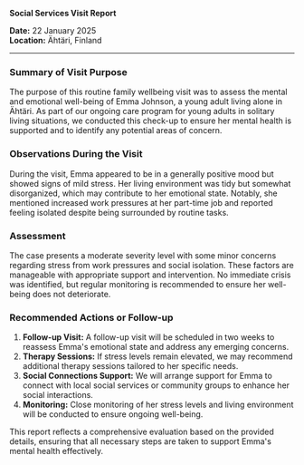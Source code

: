 

**Social Services Visit Report**

**Date:** 22 January 2025  
**Location:** Ähtäri, Finland  

---

### **Summary of Visit Purpose**

The purpose of this routine family wellbeing visit was to assess the mental and emotional well-being of Emma Johnson, a young adult living alone in Ähtäri. As part of our ongoing care program for young adults in solitary living situations, we conducted this check-up to ensure her mental health is supported and to identify any potential areas of concern.

### **Observations During the Visit**

During the visit, Emma appeared to be in a generally positive mood but showed signs of mild stress. Her living environment was tidy but somewhat disorganized, which may contribute to her emotional state. Notably, she mentioned increased work pressures at her part-time job and reported feeling isolated despite being surrounded by routine tasks.

### **Assessment**

The case presents a moderate severity level with some minor concerns regarding stress from work pressures and social isolation. These factors are manageable with appropriate support and intervention. No immediate crisis was identified, but regular monitoring is recommended to ensure her well-being does not deteriorate.

### **Recommended Actions or Follow-up**

1. **Follow-up Visit:** A follow-up visit will be scheduled in two weeks to reassess Emma's emotional state and address any emerging concerns.
2. **Therapy Sessions:** If stress levels remain elevated, we may recommend additional therapy sessions tailored to her specific needs.
3. **Social Connections Support:** We will arrange support for Emma to connect with local social services or community groups to enhance her social interactions.
4. **Monitoring:** Close monitoring of her stress levels and living environment will be conducted to ensure ongoing well-being.

This report reflects a comprehensive evaluation based on the provided details, ensuring that all necessary steps are taken to support Emma's mental health effectively.